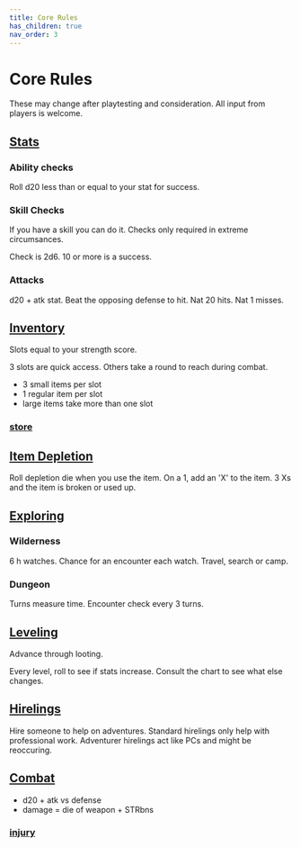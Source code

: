 ```yaml
---
title: Core Rules
has_children: true
nav_order: 3
---
```


# Core Rules

These may change after playtesting and consideration. 
All input from players is welcome.

## [Stats](stats.md)

### Ability checks

Roll d20 less than or equal to your stat for success.

### Skill Checks

If you have a skill you can do it. 
Checks only required in extreme circumsances.

Check is 2d6. 10 or more is a success. 

### Attacks

d20 + atk stat. Beat the opposing defense to hit.
Nat 20 hits.
Nat 1 misses.

## [Inventory](inventory.md)

Slots equal to your strength score.

3 slots are quick access. Others take a round to reach during combat.

- 3 small items per slot
- 1 regular item per slot
- large items take more than one slot

### [store](../store.md)

## [Item Depletion](depletion.md)

Roll depletion die when you use the item.
On a 1, add an 'X' to the item. 
3 Xs and the item is broken or used up.

## [Exploring](exploration.md)

### Wilderness

6 h watches. 
Chance for an encounter each watch. 
Travel, search or camp.

### Dungeon

Turns measure time. Encounter check every 3 turns. 

## [Leveling](level.md)

Advance through looting.

Every level, roll to see if stats increase. 
Consult the chart to see what else changes.

## [Hirelings](hirelings.md)

Hire someone to help on adventures.
Standard hirelings only help with professional work. 
Adventurer hirelings act like PCs and might be reoccuring.

## [Combat](combat.md)
    
- d20 + atk vs defense
- damage = die of weapon + STRbns

### [injury](DeathDismemberment.md)


